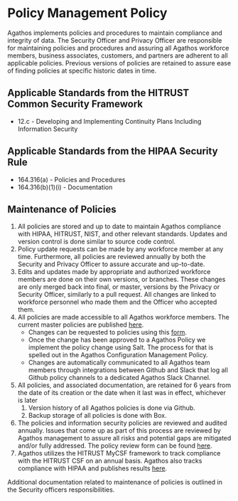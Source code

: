 # Policy Management Policy

Agathos implements policies and procedures to maintain compliance and integrity of data. The Security Officer and Privacy Officer are responsible for maintaining policies and procedures and assuring all Agathos workforce members, business associates, customers, and partners are adherent to all applicable policies. Previous versions of policies are retained to assure ease of finding policies at specific historic dates in time.

## Applicable Standards from the HITRUST Common Security Framework

* 12.c - Developing and Implementing Continuity Plans Including Information Security

## Applicable Standards from the HIPAA Security Rule

* 164.316(a) - Policies and Procedures
* 164.316(b)(1)(i) - Documentation

## Maintenance of Policies

1. All policies are stored and up to date to maintain Agathos compliance with HIPAA, HITRUST, NIST, and other relevant standards. Updates and version control is done similar to source code control.
2. Policy update requests can be made by any workforce member at any time. Furthermore, all policies are reviewed annually by both the Security and Privacy Officer to assure accurate and up-to-date.
3. Edits and updates made by appropriate and authorized workforce members are done on their own versions, or branches. These changes are only merged back into final, or master, versions by the Privacy or Security Officer, similarly to a pull request. All changes are linked to workforce personnel who made them and the Officer who accepted them.
4. All policies are made accessible to all Agathos workforce members. The current master policies are published [here](https://Agathos.io/policy/).
	* Changes can be requested to policies using this [form](https://docs.google.com/a/Agathos.io/forms/d/1sJ_8DcbbW8i2i85pqXU7JrjHLFYBhFj_TP5uAG4QFZE/viewform).
	* Once the change has been approved to a Agathos Policy we implement the policy change using Salt. The process for that is spelled out in the Agathos Configuration Management Policy.
	* Changes are automatically communicated to all Agathos team members through integrations between Github and Slack that log all Github policy channels to a dedicated Agathos Slack Channel.
5. All policies, and associated documentation, are retained for 6 years from the date of its creation or the date when it last was in effect, whichever is later
	1. Version history of all Agathos policies is done via Github.
	2. Backup storage of all policies is done with Box.
6. The policies and information security policies are reviewed and audited annually. Issues that come up as part of this process are reviewed by Agathos management to assure all risks and potential gaps are mitigated and/or fully addressed. The policy review form can be found [here](https://docs.google.com/a/Agathos.io/forms/d/1kuyIYA-Z-tmRdfMwrVMl59BujIy9y1dyjMSd8_Wy760/viewform).
7. Agathos utilizes the HITRUST MyCSF framework to track compliance with the HITRUST CSF on an annual basis. Agathos also tracks compliance with HIPAA and publishes results [here](https://Agathos.io/hipaa/).

Additional documentation related to maintenance of policies is outlined in the Security officers responsibilities.
